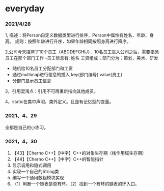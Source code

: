 # everyday
### 2021/4/28
1, 描述：将Person自定义数据类型进行排序，Person中属性有姓名、年龄、身高。
规则：按照年龄进行升序，如果年龄相同按照身高进行降序。

2,公司今天招聘了10个员工（ABCDEFGHIJ），10名员工进入公司之后，需要指派员工在那个部门工作
-员工信息有: 姓名  工资组成；部门分为：策划、美术、研发
- 随机给10名员工分配部门和工资
- 通过multimap进行信息的插入  key(部门编号) value(员工)
- 分部门显示员工信息

3，引用混淆点：引用不可再重新指向其他成员。

4，static在类中声明，类外定义。且是有记忆型的变量。
### 2021、4、29
全都是自己的小练习。
### 2021，4，30
1. 【43】【Cherno C++】【中字】C++的对象生存期（栈作用域生存期）
2. 【44】【Cherno C++】【中字】C++的智能指针
3. 显示调用和隐式调用
4. 实现一个自己的String类
5. 编写一个通用数组模块实现
6. （1）判断一个链表是否有环。（2）找到一个有环的链表的环入口。


